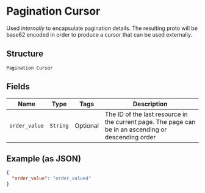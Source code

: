 
# Pagination Cursor

Used *internally* to encapsulate pagination details. The resulting proto will be base62 encoded
in order to produce a cursor that can be used externally.

## Structure

`Pagination Cursor`

## Fields

| Name | Type | Tags | Description |
|  --- | --- | --- | --- |
| `order_value` | `String` | Optional | The ID of the last resource in the current page. The page can be in an ascending or<br>descending order |

## Example (as JSON)

```json
{
  "order_value": "order_value4"
}
```

